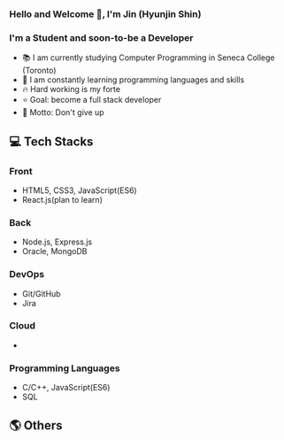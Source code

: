 ### Hello and Welcome 👋, I'm Jin (Hyunjin Shin)

### I'm a Student and soon-to-be a Developer
- 📚 I am currently studying Computer Programming in Seneca College (Toronto)
- 🌱 I am constantly learning programming languages and skills
- 🔥 Hard working is my forte
- ⭐ Goal: become a full stack developer
- 🧭 Motto: Don't give up

## 💻 Tech Stacks
### Front
- HTML5, CSS3, JavaScript(ES6)
- React.js(plan to learn)

### Back
- Node.js, Express.js
- Oracle, MongoDB

### DevOps
- Git/GitHub
- Jira

### Cloud
- 

### Programming Languages
- C/C++, JavaScript(ES6)
- SQL


## 🌎 Others
